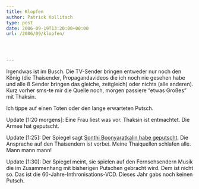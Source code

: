 ```yaml
---
title: Klopfen
author: Patrick Kollitsch
type: post
date: 2006-09-19T13:20:00+00:00
url: /2006/09/klopfen/




---
```

Irgendwas ist im Busch. Die TV-Sender bringen entweder nur noch den K&ouml;nig (die Thaisender, Propagandavideos die ich noch nie gesehen habe und alle 8 Sender bringen das gleiche, zeitgleich) oder nichts (alle anderen). Kurz vorher sms-te mir die Quelle noch, morgen passiere &#8220;etwas Gro&szlig;es&#8221; mit Thaksin. 

Ich tippe auf einen Toten oder den lange erwarteten Putsch. 

Update [1:20 morgens]: Eine Frau liest was vor. Thaksin ist entmachtet. Die Armee hat geputscht.

Update [1:25]: Der Spiegel sagt [Sonthi Boonyaratkalin habe geputscht][1]. Die Ansprache auf den Thaisendern ist vorbei. Meine Thaiquellen schlafen alle. Mann mann mann!

Update [1:30]: Der Spiegel meint, sie spielen auf den Fernsehsendern Musik die im Zusammenhang mit bisherigen Putschen gebracht wird. Dem ist nicht so. Das ist die 60-Jahre-Inthronisations-<span class="caps">VCD</span>. Dieses Jahr gabs noch keinen Putsch.

 [1]: http://www.spiegel.de/politik/ausland/0,1518,437962,00.html